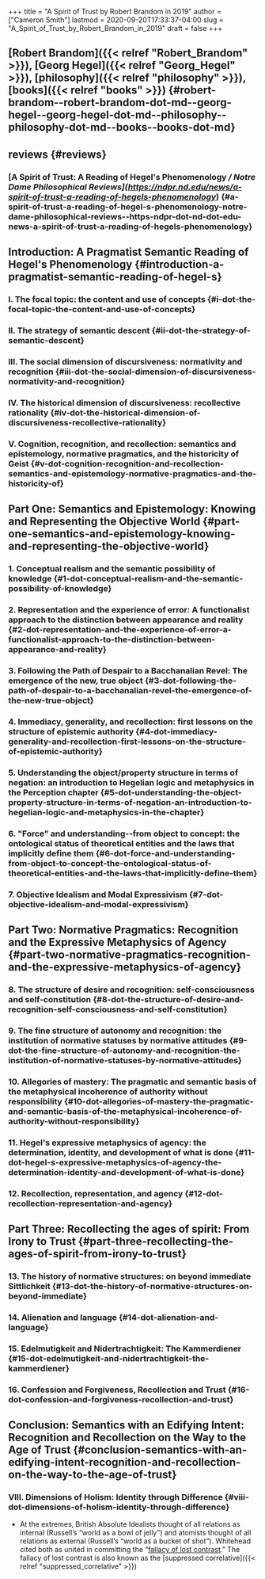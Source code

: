 +++
title = "A Spirit of Trust by Robert Brandom in 2019"
author = ["Cameron Smith"]
lastmod = 2020-09-20T17:33:37-04:00
slug = "A_Spirit_of_Trust_by_Robert_Brandom_in_2019"
draft = false
+++

## [Robert Brandom]({{< relref "Robert_Brandom" >}}), [Georg Hegel]({{< relref "Georg_Hegel" >}}), [philosophy]({{< relref "philosophy" >}}), [books]({{< relref "books" >}}) {#robert-brandom--robert-brandom-dot-md--georg-hegel--georg-hegel-dot-md--philosophy--philosophy-dot-md--books--books-dot-md}


## reviews {#reviews}


### [A Spirit of Trust: A Reading of Hegel's Phenomenology _/ Notre Dame Philosophical Reviews](<https://ndpr.nd.edu/news/a-spirit-of-trust-a-reading-of-hegels-phenomenology>_) {#a-spirit-of-trust-a-reading-of-hegel-s-phenomenology-notre-dame-philosophical-reviews--https-ndpr-dot-nd-dot-edu-news-a-spirit-of-trust-a-reading-of-hegels-phenomenology}


## Introduction: A Pragmatist Semantic Reading of Hegel's <span class="underline"><span class="underline">Phenomenology</span></span> {#introduction-a-pragmatist-semantic-reading-of-hegel-s}


### I. The focal topic: the content and use of concepts {#i-dot-the-focal-topic-the-content-and-use-of-concepts}


### II. The strategy of semantic descent {#ii-dot-the-strategy-of-semantic-descent}


### III. The social dimension of discursiveness: normativity and recognition {#iii-dot-the-social-dimension-of-discursiveness-normativity-and-recognition}


### IV. The historical dimension of discursiveness: recollective rationality {#iv-dot-the-historical-dimension-of-discursiveness-recollective-rationality}


### V. Cognition, recognition, and recollection: semantics and epistemology, normative pragmatics, and the historicity of <span class="underline"><span class="underline">Geist</span></span> {#v-dot-cognition-recognition-and-recollection-semantics-and-epistemology-normative-pragmatics-and-the-historicity-of}


## Part One: Semantics and Epistemology: Knowing and Representing the Objective World {#part-one-semantics-and-epistemology-knowing-and-representing-the-objective-world}


### 1. Conceptual realism and the semantic possibility of knowledge {#1-dot-conceptual-realism-and-the-semantic-possibility-of-knowledge}


### 2. Representation and the experience of error: A functionalist approach to the distinction between appearance and reality {#2-dot-representation-and-the-experience-of-error-a-functionalist-approach-to-the-distinction-between-appearance-and-reality}


### 3. Following the Path of Despair to a Bacchanalian Revel: The emergence of the new, true object {#3-dot-following-the-path-of-despair-to-a-bacchanalian-revel-the-emergence-of-the-new-true-object}


### 4. Immediacy, generality, and recollection: first lessons on the structure of epistemic authority {#4-dot-immediacy-generality-and-recollection-first-lessons-on-the-structure-of-epistemic-authority}


### 5. Understanding the object/property structure in terms of negation: an introduction to Hegelian logic and metaphysics in the <span class="underline"><span class="underline">Perception</span></span> chapter {#5-dot-understanding-the-object-property-structure-in-terms-of-negation-an-introduction-to-hegelian-logic-and-metaphysics-in-the-chapter}


### 6. "Force" and understanding--from object to concept: the ontological status of theoretical entities and the laws that implicitly define them {#6-dot-force-and-understanding-from-object-to-concept-the-ontological-status-of-theoretical-entities-and-the-laws-that-implicitly-define-them}


### 7. Objective Idealism and Modal Expressivism {#7-dot-objective-idealism-and-modal-expressivism}


## Part Two: Normative Pragmatics: Recognition and the Expressive Metaphysics of Agency {#part-two-normative-pragmatics-recognition-and-the-expressive-metaphysics-of-agency}


### 8. The structure of desire and recognition: self-consciousness and self-constitution {#8-dot-the-structure-of-desire-and-recognition-self-consciousness-and-self-constitution}


### 9. The fine structure of autonomy and recognition: the institution of normative statuses by normative attitudes {#9-dot-the-fine-structure-of-autonomy-and-recognition-the-institution-of-normative-statuses-by-normative-attitudes}


### 10. Allegories of mastery: The pragmatic and semantic basis of the metaphysical incoherence of authority without responsibility {#10-dot-allegories-of-mastery-the-pragmatic-and-semantic-basis-of-the-metaphysical-incoherence-of-authority-without-responsibility}


### 11. Hegel's expressive metaphysics of agency: the determination, identity, and development of what is done {#11-dot-hegel-s-expressive-metaphysics-of-agency-the-determination-identity-and-development-of-what-is-done}


### 12. Recollection, representation, and agency {#12-dot-recollection-representation-and-agency}


## Part Three: Recollecting the ages of spirit: From Irony to Trust {#part-three-recollecting-the-ages-of-spirit-from-irony-to-trust}


### 13. The history of normative structures: on beyond immediate <span class="underline"><span class="underline">Sittlichkeit</span></span> {#13-dot-the-history-of-normative-structures-on-beyond-immediate}


### 14. Alienation and language {#14-dot-alienation-and-language}


### 15. Edelmutigkeit and Nidertrachtigkeit: The Kammerdiener {#15-dot-edelmutigkeit-and-nidertrachtigkeit-the-kammerdiener}


### 16. Confession and Forgiveness, Recollection and Trust {#16-dot-confession-and-forgiveness-recollection-and-trust}


## Conclusion: Semantics with an Edifying Intent: Recognition and Recollection on the Way to the Age of Trust {#conclusion-semantics-with-an-edifying-intent-recognition-and-recollection-on-the-way-to-the-age-of-trust}


### VIII. Dimensions of Holism: Identity through Difference {#viii-dot-dimensions-of-holism-identity-through-difference}

<!--list-separator-->

-  At the extremes, British Absolute Idealists thought of all relations as internal (Russell’s “world as a bowl of jelly”) and atomists thought of all relations as external (Russell’s “world as a bucket of shot”). Whitehead cited both as united in committing the “[fallacy of lost contrast](<https://en.wikipedia.org/wiki/Suppressed%5Fcorrelative>).” The fallacy of lost contrast is also known as the [suppressed correlative]({{< relref "suppressed_correlative" >}})
